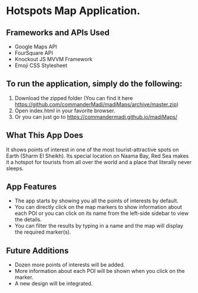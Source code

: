 # Hotspots Map Application.

## Frameworks and APIs Used
* Google Maps API
* FourSquare API
* Knockout JS MVVM Framework
* Emoji CSS Stylesheet

## To run the application, simply do the following:
1. Download the zipped folder (You can find it here https://github.com/commanderMadi/madiMaps/archive/master.zip)
2. Open index.html in your favorite browser.
3. Or you can just go to https://commandermadi.github.io/madiMaps/


## What This App Does

It shows points of interest in one of the most tourist-attractive spots on Earth (Sharm El Sheikh). Its special location on Naama Bay, Red Sea makes it a hotspot for tourists from all over the world and a place that literally never sleeps.

## App Features

* The app starts by showing you all the points of interests by default.
* You can directly click on the map markers to show information about each POI or you can click on its name from the left-side sidebar to view the details.
* You can filter the results by typing in a name and the map will display the required marker(s).


## Future Additions

* Dozen more points of interests will be added.
* More information about each POI will be shown when you click on the marker.
* A new design will be integrated.
